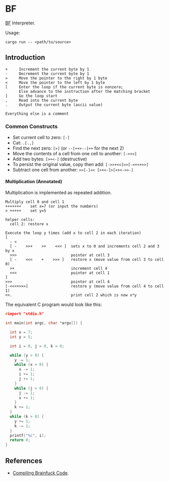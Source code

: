 # BF

[BF](https://en.wikipedia.org/wiki/Brainfuck) Interpreter.

Usage:

```terminal
cargo run -- <path/to/source>
```

## Introduction

```brainfuck
+     Increment the current byte by 1
-     Decrement the current byte by 1
>     Move the pointer to the right by 1 byte
<     Move the pointer to the left by 1 byte
[     Enter the loop if the current byte is nonzero;
      Else advance to the instruction after the matching bracket
]     Go the loop start
,     Read into the current byte
.     Output the current byte (ascii value)

Everything else is a comment
```

### Common Constructs

- Set current cell to zero: `[-]`
- Cat: `.[.,]`
- Find the next zero: `[>]` (or `--[++>--]++` for the next 2)
- Move the contents of a cell from one cell to another: `[->+<]`
- Add two bytes: `[>+<-]` (destructive)
- To persist the original value, copy then add: `[->>+<<]>>[-<+<+>>]`
- Subtract one cell from another: `>>[-]<< [>+<-]>[<+<->>-]`

#### Multiplication (Annotated)

Multiplication is implemented as repeated addition.

```brainfuck
Multiply cell 0 and cell 1
+++++++    set x=7 (or input the numbers)
> +++++    set y=5

helper cells:
  cell 2: restore x

Execute the loop y times (add x to cell 2 in each iteration)
[
  - <
  [ -    >>+    >+    <<< ]  sets x to 0 and increments cell 2 and 3 by x
  >>>                        pointer at cell 3
  [ -    <<<    +    >>> ]   restore x (move value from cell 3 to cell 0)
  >+                         increment cell 4
  <<<                        pointer at cell 1
]
>>>                          pointer at cell 4
[-<<<+>>>]                   restore y (move value from cell 4 to cell 1)
<<.                          print cell 2 which is now x*y
```

The equivalent C program would look like this:

```c
#import "stdio.h"

int main(int argc, char *argv[]) {

  int x = 7;
  int y = 5;

  int i = 0, j = 0, k = 0;

  while (y > 0) {
    y -= 1;
    while (x > 0) {
      x -= 1;
      i += 1;
      j += 1;
    }
    while (j > 0) {
      j -= 1;
      x += 1;
    }
    k += 1;
  }
  while (k > 0) {
    y += 1;
    k -= 1;
  }
  printf("%c", i);
  return 0;
}
```

## References

- [Compiling Brainfuck Code](https://rodrigodd.github.io/2022/10/21/bf_compiler-part1.html).
